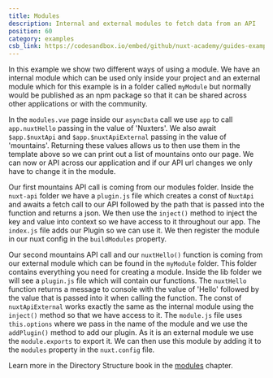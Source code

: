```yaml
---
title: Modules
description: Internal and external modules to fetch data from an API
position: 60
category: examples
csb_link: https://codesandbox.io/embed/github/nuxt-academy/guides-examples/tree/master/04_directory_structure/10_modules
---
```


In this example we show two different ways of using a module. We have an internal module which can be used only inside your project and an external module which for this example is in a folder called `myModule` but normally would be published as an npm package so that it can be shared across other applications or with the community.

In the `modules.vue` page inside our `asyncData` call we use `app` to call `app.nuxtHello` passing in the value of 'Nuxters'. We also await `$app.$nuxtApi` and `$app.$nuxtApiExternal` passing in the value of 'mountains'. Returning these values allows us to then use them in the template above so we can print out a list of mountains onto our page. We can now or API across our application and if our API url changes we only have to change it in the module.

Our first mountains API call is coming from our modules folder. Inside the `nuxt-api` folder we have a `plugin.js` file which creates a const of `NuxtApi` and awaits a fetch call to our API followed by the path that is passed into the function and returns a json. We then use the `inject()` method to inject the key and value into context so we have access to it throughout our app. The `index.js` file adds our Plugin so we can use it. We then register the module in our nuxt config in the `buildModules` property.

Our second mountains API call and our `nuxtHello()` function is coming from our external module which can be found in the `myModule` folder. This folder contains everything you need for creating a module. Inside the lib folder we will see a `plugin.js` file which will contain our functions. The `nuxtHello` function returns a message to console with the value of 'Hello' followed by the value that is passed into it when calling the function. The const of `nuxtApiExternal` works exactly the same as the internal module using the `inject()` method so that we have access to it. The `module.js` file uses `this.options` where we pass in the name of the module and we use the `addPlugin()` method to add our plugin. As it is an external module we use the `module.exports` to export it. We can then use this module by adding it to the `modules` property in the `nuxt.config` file.

<base-alert type="next">

Learn more in the Directory Structure book in the [modules](/guides/directory-structure/modules) chapter.

</base-alert>

<code-sandbox :src="csb_link"></code-sandbox>
